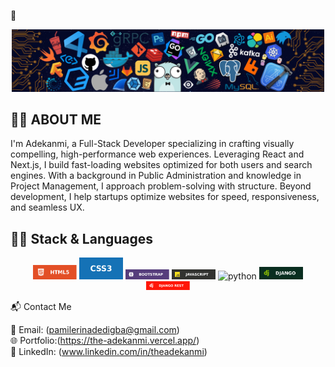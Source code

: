  👋

<p align="center">
  <img src="assets/header_.png" alt="Hero Image" width="500"/>
</p>

## 🧑‍💼 ABOUT ME

I'm Adekanmi, a Full-Stack Developer specializing in crafting visually compelling, high-performance web experiences.
Leveraging React and Next.js, I build fast-loading websites optimized for both users and search engines.
With a background in Public Administration and knowledge in Project Management, I approach problem-solving with structure.
Beyond development, I help startups optimize websites for speed, responsiveness, and seamless UX.

## 👨‍💻 Stack & Languages

<p align="center">
  <img src="assets/html.svg" alt="html" width="70"/>
  <img src="assets/css.svg" alt="css" width="70"/>
  <img src="assets/boostrap.svg" alt="boostrap" width="70"/>
  <img src="assets/javascript.svg" alt="javascript" width="70"/>
  <img src="assets/Python.svg" alt="python" width="70"/>
  <img src="assets/Django.svg" alt="Django" width="70"/>
  <img src="assets/Django Rest.svg" alt="Django Rest" width="70"/>
</p>

📬 Contact Me

📧 Email: (pamilerinadedigba@gmail.com)  
🌐 Portfolio:(https://the-adekanmi.vercel.app/)  
💼 LinkedIn: (www.linkedin.com/in/theadekanmi)